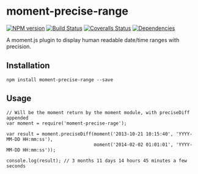 # moment-precise-range

[![NPM version][npm-image]][npm-url] [![Build Status][travis-image]][travis-url] [![Coveralls Status][coveralls-image]][coveralls-url] [![Dependencies][dependencies-image]][dependencies-url]

A moment.js plugin to display human readable date/time ranges with precision.

## Installation

```
npm install moment-precise-range --save
```

## Usage

```
// Will be the moment return by the moment module, with preciseDiff appended
var moment = require('moment-precise-rage');

var result = moment.preciseDiff(moment('2013-10-21 10:15:40', 'YYYY-MM-DD HH:mm:ss'),
                                moment('2014-02-02 01:01:01', 'YYYY-MM-DD HH:mm:ss'));

console.log(result); // 3 months 11 days 14 hours 45 minutes a few seconds
```

[npm-url]: https://npmjs.org/package/moment-precise-range
[npm-image]: http://img.shields.io/npm/v/moment-precise-range.svg

[travis-url]: https://travis-ci.org/mtscout6/moment-precise-range
[travis-image]: https://travis-ci.org/mtscout6/moment-precise-range.svg?branch=master

[coveralls-url]: https://coveralls.io/r/mtscout6/moment-precise-range
[coveralls-image]: https://img.shields.io/coveralls/mtscout6/moment-precise-range.svg?branch=master

[dependencies-url]: https://www.versioneye.com/user/projects/53c6e2d96c18d523e2000220
[dependencies-image]: https://www.versioneye.com/user/projects/53c6e2d96c18d523e2000220/badge.svg
